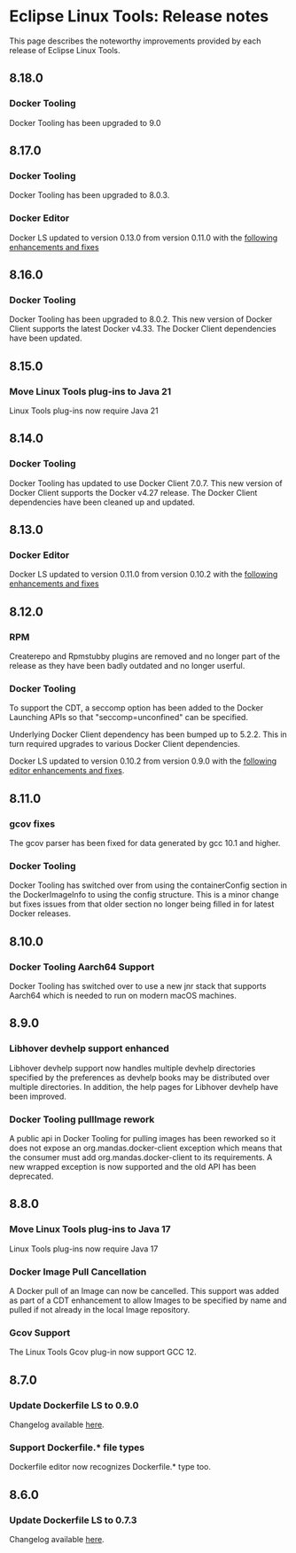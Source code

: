 # Eclipse Linux Tools: Release notes

This page describes the noteworthy improvements provided by each release of Eclipse Linux Tools.

## 8.18.0

### Docker Tooling

Docker Tooling has been upgraded to 9.0

## 8.17.0

### Docker Tooling

Docker Tooling has been upgraded to 8.0.3.

### Docker Editor

Docker LS updated to version 0.13.0 from version 0.11.0 with the [following enhancements and fixes](https://github.com/rcjsuen/dockerfile-language-server/blob/v0.13.0/CHANGELOG.md#0130---2024-06-18)

## 8.16.0

### Docker Tooling

Docker Tooling has been upgraded to 8.0.2.  This new version of Docker Client supports the latest Docker v4.33.  The Docker Client dependencies have been updated.

## 8.15.0

### Move Linux Tools plug-ins to Java 21

Linux Tools plug-ins now require Java 21

## 8.14.0

### Docker Tooling

Docker Tooling has updated to use Docker Client 7.0.7.  This new version of Docker Client supports the Docker v4.27 release.
The Docker Client dependencies have been cleaned up and updated.

## 8.13.0

### Docker Editor

Docker LS updated to version 0.11.0 from version 0.10.2 with the [following enhancements and fixes](https://github.com/rcjsuen/dockerfile-language-server-nodejs/blob/master/CHANGELOG.md#0110---2023-09-10)

## 8.12.0

### RPM

Createrepo and Rpmstubby plugins are removed and no longer part of the release as they have been badly outdated and no longer userful. 

### Docker Tooling

To support the CDT, a seccomp option has been added to the Docker Launching APIs so that "seccomp=unconfined" can be specified.

Underlying Docker Client dependency has been bumped up to 5.2.2.  This in turn required upgrades to various Docker Client dependencies.

Docker LS updated to version 0.10.2 from version 0.9.0 with the [following editor enhancements and fixes](https://github.com/akurtakov/dockerfile-language-server-nodejs/blob/master/CHANGELOG.md#0102---2023-06-01).

## 8.11.0

### gcov fixes

The gcov parser has been fixed for data generated by gcc 10.1 and higher.

### Docker Tooling

Docker Tooling has switched over from using the containerConfig section in the DockerImageInfo to
using the config structure.  This is a minor change but fixes issues from that older section no
longer being filled in for latest Docker releases.

## 8.10.0

### Docker Tooling Aarch64 Support

Docker Tooling has switched over to use a new jnr stack that supports Aarch64 which is
needed to run on modern macOS machines.

## 8.9.0

### Libhover devhelp support enhanced

Libhover devhelp support now handles multiple devhelp directories specified by the preferences
as devhelp books may be distributed over multiple directories.  In addition, the help pages
for Libhover devhelp have been improved.

### Docker Tooling pullImage rework

A public api in Docker Tooling for pulling images has been reworked so it does not expose
an org.mandas.docker-client exception which means that the consumer must add org.mandas.docker-client
to its requirements.  A new wrapped exception is now supported and the old API has been deprecated.

## 8.8.0

### Move Linux Tools plug-ins to Java 17

Linux Tools plug-ins now require Java 17

### Docker Image Pull Cancellation

A Docker pull of an Image can now be cancelled.  This support was added
as part of a CDT enhancement to allow Images to be specified by name and
pulled if not already in the local Image repository.

### Gcov Support

The Linux Tools Gcov plug-in now support GCC 12.

## 8.7.0

### Update Dockerfile LS to 0.9.0

Changelog available [here](https://github.com/rcjsuen/dockerfile-language-server-nodejs/blob/master/CHANGELOG.md#090---2022-05-04).

### Support Dockerfile.* file types

Dockerfile editor now recognizes Dockerfile.* type too.

## 8.6.0

### Update Dockerfile LS to 0.7.3

Changelog available [here](https://github.com/rcjsuen/dockerfile-language-server-nodejs/blob/master/CHANGELOG.md#073---2021-12-12).
